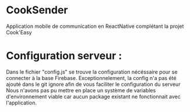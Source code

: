 # CookSender
Application mobile de communication en ReactNative complétant la projet Cook'Easy

# Configuration serveur :
Dans le fichier "config.js" se trouve la configuration nécéssaire pour se connecter à la base Firebase. 
Exceptionnelement, la config n'a pas été ajouté dans le git ignore afin de vous faciliter le configuration du serveur
Nous n'avons pas pu mettre en place un système de variables d'environnement viable car aucun package existant ne fonctionnait avec l'application.
